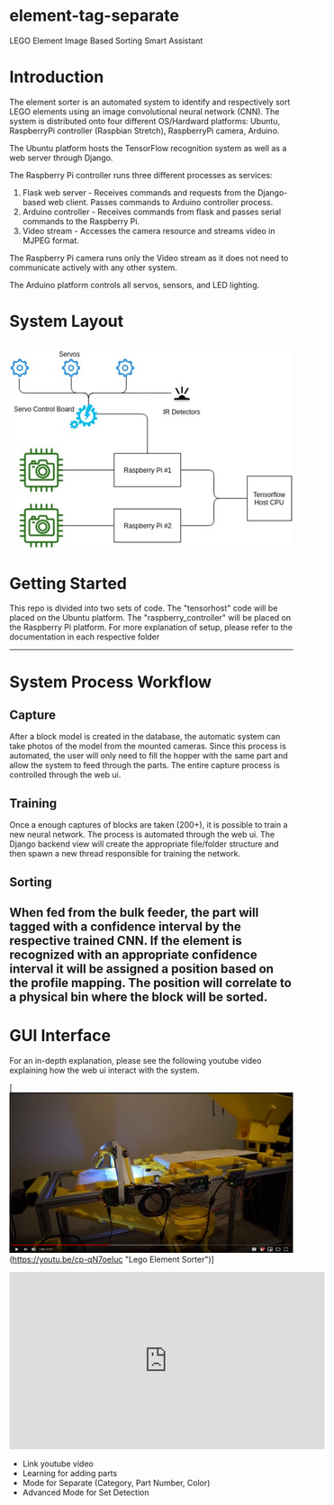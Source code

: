 # element-tag-separate
LEGO Element Image Based Sorting Smart Assistant

# Introduction
The element sorter is an automated system to identify and respectively sort
LEGO elements using an image convolutional neural network (CNN). The system is distributed onto four different 
OS/Hardward platforms: Ubuntu, RaspberryPi controller (Raspbian Stretch), RaspberryPi camera, Arduino. 

The Ubuntu platform hosts the TensorFlow recognition system as well as a web server through Django. 

The Raspberry Pi controller runs three different processes as services:
1. Flask web server - Receives commands and requests from the Django-based web client. Passes commands to Arduino controller process.  
2. Arduino controller - Receives commands from flask and passes serial commands to the Raspberry Pi.
3. Video stream - Accesses the camera resource and streams video in MJPEG format.

The Raspberry Pi camera runs only the Video stream as it does not need to communicate actively with any other system.

The Arduino platform controls all servos, sensors, and LED lighting.

# System Layout
![Schematic of Mechanical Layout](images/schematic_1.jpg)
---
# Getting Started
This repo is divided into two sets of code. The "tensorhost" code will be placed on the Ubuntu platform. The 
"raspberry_controller" will be placed on the Raspberry Pi platform. For more explanation of setup, please refer to the
documentation in each respective folder

---
# System Process Workflow
## Capture
After a block model is created in the database, the automatic system can take photos of the model from the mounted cameras.
Since this process is automated, the user will only need to fill the hopper with the same part and allow the system to feed through the parts.
The entire capture process is controlled through the web ui.
## Training
Once a enough captures of blocks are taken (200+), it is possible to train a new neural network. The process is automated
through the web ui. The Django backend view will create the appropriate file/folder structure and then spawn a new thread
responsible for training the network.
## Sorting
When fed from the bulk feeder, the part will tagged with a confidence interval by the respective trained CNN. 
If the element is recognized with an appropriate confidence interval it will be assigned a position based on the profile mapping.
The position will correlate to a physical bin where the block will be sorted.
---
# GUI Interface
For an in-depth explanation, please see the following youtube video explaining how the web ui interact with the system.

[![Lego Element Sorter](images/video_screenshot.png)(https://youtu.be/cp-qN7oeIuc "Lego Element Sorter")]

<iframe width="560" height="315" src="https://www.youtube.com/embed/cp-qN7oeIuc" frameborder="0" allow="accelerometer; autoplay; encrypted-media; gyroscope; picture-in-picture" allowfullscreen></iframe>

* Link youtube video
* Learning for adding parts
* Mode for Separate (Category, Part Number, Color)
* Advanced Mode for Set Detection
